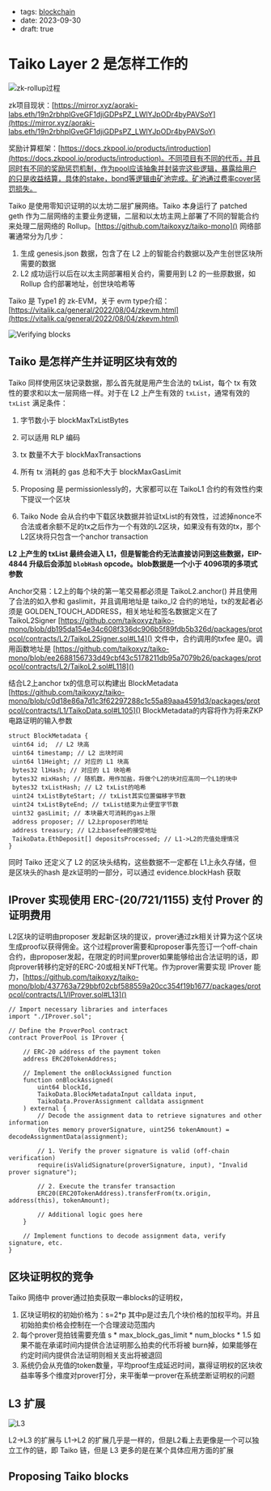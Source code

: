 -  tags: [blockchain](/tags.md#blockchain)
- date: 2023-09-30
- draft: true

# Taiko Layer 2 是怎样工作的

![zk-rollup过程](/images/2023-09-30-zkrollup-pool.png)

zk项目现状：[https://mirror.xyz/aoraki-labs.eth/19n2rbhplGveGF1djiGDPsPZ_LWlYJpODr4byPAVSoY](https://mirror.xyz/aoraki-labs.eth/19n2rbhplGveGF1djiGDPsPZ_LWlYJpODr4byPAVSoY)

奖励计算框架：[https://docs.zkpool.io/products/introduction](https://docs.zkpool.io/products/introduction)。不同项目有不同的代币，并且同时有不同的奖励惩罚机制，作为pool应该抽象并封装完这些逻辑，暴露给用户的只是收益结算，具体的stake，bond等逻辑由矿池完成。矿池通过费率cover惩罚损失。

Taiko 是使用零知识证明的以太坊二层扩展网络。Taiko 本身运行了 patched geth 作为二层网络的主要业务逻辑，二层和以太坊主网上部署了不同的智能合约来处理二层网络的 Rollup。[https://github.com/taikoxyz/taiko-mono]() 网络部署通常分为几步：

1. 生成 genesis.json 数据，包含了在 L2 上的智能合约数据以及产生创世区块所需要的数据
2. L2 成功运行以后在以太主网部署相关合约，需要用到 L2 的一些原数据，如 Rollup 合约部署地址，创世块哈希等

Taiko 是 Type1 的 zk-EVM，关于 evm type介绍：[https://vitalik.ca/general/2022/08/04/zkevm.html](https://vitalik.ca/general/2022/08/04/zkevm.html)

![Verifying blocks](/images/2023-09-30-01.png)

## Taiko 是怎样产生并证明区块有效的

Taiko 同样使用区块记录数据，那么首先就是用产生合法的 txList，每个 tx 有效性的要求和以太一层网络一样。对于在 L2 上产生有效的 `txList`，通常有效的 `txList` 满足条件：

1. 字节数小于 blockMaxTxListBytes
2. 可以适用 RLP 编码
3. tx 数量不大于 blockMaxTransactions
4. 所有 tx 消耗的 gas 总和不大于 blockMaxGasLimit

1. Proposing 是 permissionlessly的，大家都可以在 TaikoL1 合约的有效性约束下提议一个区块
2. Taiko Node 会从合约中下载区块数据并验证txList的有效性，过滤掉nonce不合法或者余额不足的tx之后作为一个有效的L2区块，如果没有有效的tx，那个L2区块将只包含一个anchor transaction

**L2 上产生的 txList 最终会进入 L1，但是智能合约无法直接访问到这些数据，EIP-4844 升级后会添加 `blobHash` opcode。blob数据是一个小于 4096项的多项式参数**

Anchor交易：L2上的每个块的第一笔交易都必须是 TaikoL2.anchor() 并且使用了合法的如入参和 gaslimit，并且调用地址是 taiko_l2 合约的地址，tx的发起者必须是 GOLDEN_TOUCH_ADDRESS，相关地址和签名数据定义在了 TaikoL2Signer [https://github.com/taikoxyz/taiko-mono/blob/db195da154e34c608f336dc906b5f89fdb5b326d/packages/protocol/contracts/L2/TaikoL2Signer.sol#L14]() 文件中，合约调用的txfee 是0。调用函数地址是 [https://github.com/taikoxyz/taiko-mono/blob/ee2688156733d49cbf43c5178211db95a7079b26/packages/protocol/contracts/L2/TaikoL2.sol#L118]()

结合L2上anchor tx的信息可以构建出 BlockMetadata [https://github.com/taikoxyz/taiko-mono/blob/c0d18e86a7d1c3f62297288c1c55a89aaa4591d3/packages/protocol/contracts/L1/TaikoData.sol#L105]() BlockMetadata的内容将作为将来ZKP电路证明的输入参数

```solidity
struct BlockMetadata {
 uint64 id;  // L2 块高
 uint64 timestamp; // L2 出块时间
 uint64 l1Height; // 对应的 L1 块高
 bytes32 l1Hash; // 对应的 L1 块哈希
 bytes32 mixHash; // 随机数，用作加盐，将做个L2的块对应高同一个L1的块中
 bytes32 txListHash; // L2 txList的哈希
 uint24 txListByteStart; // txList其实位置偏移字节数
 uint24 txListByteEnd; // txList结束为止便宜字节数
 uint32 gasLimit; // 本块最大可消耗的gas上限
 address proposer; // L2上proposer的地址
 address treasury; // L2上basefee的接受地址
 TaikoData.EthDeposit[] depositsProcessed; // L1->L2的充值处理情况
}
```

同时 Taiko 还定义了 L2 的区块头结构，这些数据不一定都在 L1上永久存储，但是区块头的hash 是zk证明的一部分，可以通过 evidence.blockHash 获取

## IProver 实现使用 ERC-(20/721/1155) 支付 Prover 的证明费用

L2区块的证明由proposer 发起新区块的提议，prover通过zk相关计算为这个区块生成proof以获得佣金。这个过程prover需要和proposer事先签订一个off-chain 合约，由proposer发起，在限定的时间里prover如果能够给出合法证明的话，即向prover转移约定好的ERC-20或相关NFT代笔。作为prover需要实现 IProver 能力，[https://github.com/taikoxyz/taiko-mono/blob/437763a729bbf02cbf588559a20cc354f19b1677/packages/protocol/contracts/L1/IProver.sol#L13]()

```solidity
// Import necessary libraries and interfaces
import "./IProver.sol";

// Define the ProverPool contract
contract ProverPool is IProver {

    // ERC-20 address of the payment token
    address ERC20TokenAddress;

    // Implement the onBlockAssigned function
    function onBlockAssigned(
        uint64 blockId,
        TaikoData.BlockMetadataInput calldata input,
        TaikoData.ProverAssignment calldata assignment
    ) external {
        // Decode the assignment data to retrieve signatures and other information
        (bytes memory proverSignature, uint256 tokenAmount) = decodeAssignmentData(assignment);

        // 1. Verify the prover signature is valid (off-chain verification)
        require(isValidSignature(proverSignature, input), "Invalid prover signature");

        // 2. Execute the transfer transaction
        ERC20(ERC20TokenAddress).transferFrom(tx.origin, address(this), tokenAmount);

        // Additional logic goes here
    }

    // Implement functions to decode assignment data, verify signature, etc.
}
```

## 区块证明权的竞争

Taiko 网络中 prover通过拍卖获取一串blocks的证明权，

1. 区块证明权的初始价格为：s=2*p 其中p是过去几个块价格的加权平均。并且初始拍卖价格会控制在一个合理波动范围内
2. 每个prover竞拍钱需要充值 s * max_block_gas_limit * num_blocks * 1.5 如果不能在承诺时间内提供合法证明那么拍卖的代币将被 burn掉，如果能够在约定时间内提供合法证明则相关支出将被退回
3. 系统仍会从充值的token数量，平均proof生成延迟时间，赢得证明权的区块收益率等多个维度对prover打分，来平衡单一prover在系统垄断证明权的问题

## L3 扩展

![L3](/images/2023-09-30-l3.png)

L2->L3 的扩展与 L1->L2 的扩展几乎是一样的，但是L2看上去更像是一个可以独立工作的链，即 Taiko 链，但是 L3 更多的是在某个具体应用方面的扩展

## Proposing Taiko blocks



